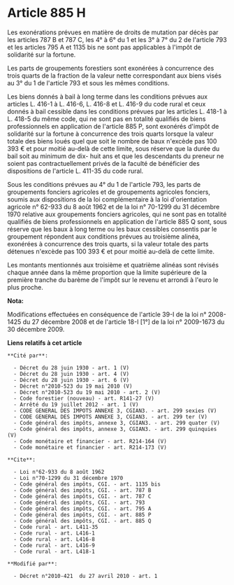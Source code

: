 # Article 885 H

Les exonérations prévues en matière de droits de mutation par décès par les articles 787 B et 787 C, les 4° à 6° du 1 et les
3° à 7° du 2 de l'article 793 et les articles 795 A et 1135 bis ne sont pas applicables à l'impôt de solidarité sur la
fortune. 

Les parts de groupements forestiers sont exonérées à concurrence des trois quarts de la fraction de la valeur nette
correspondant aux biens visés au 3° du 1 de l'article 793 et sous les mêmes conditions. 

Les biens donnés à bail à long terme dans les conditions prévues aux articles L. 416-1 à L. 416-6, L. 416-8 et L. 416-9 du
code rural et ceux donnés à bail cessible dans les conditions prévues par les articles L. 418-1 à L. 418-5 du même code, qui
ne sont pas en totalité qualifiés de biens professionnels en application de l'article 885 P, sont exonérés d'impôt de
solidarité sur la fortune à concurrence des trois quarts lorsque la valeur totale des biens loués quel que soit le nombre de
baux n'excède pas 100 393 € et pour moitié au-delà de cette limite, sous réserve que la durée du bail soit au minimum de dix-
huit ans et que les descendants du preneur ne soient pas contractuellement privés de la faculté de bénéficier des
dispositions de l'article L. 411-35 du code rural. 

Sous les conditions prévues au 4° du 1 de l'article 793, les parts de groupements fonciers agricoles et de groupements
agricoles fonciers, soumis aux dispositions de la loi complémentaire à la loi d'orientation agricole n° 62-933 du 8 août 1962
et de la loi n° 70-1299 du 31 décembre 1970 relative aux groupements fonciers agricoles, qui ne sont pas en totalité
qualifiés de biens professionnels en application de l'article 885 Q sont, sous réserve que les baux à long terme ou les baux
cessibles consentis par le groupement répondent aux conditions prévues au troisième alinéa, exonérées à concurrence des trois
quarts, si la valeur totale des parts détenues n'excède pas 100 393 € et pour moitié au-delà de cette limite. 

Les montants mentionnés aux troisième et quatrième alinéas sont révisés chaque année dans la même proportion que la limite
supérieure de la première tranche du barème de l'impôt sur le revenu et arrondi à l'euro le plus proche.

**Nota:**

Modifications effectuées en conséquence de l'article 39-I de la loi n° 2008-1425 du 27 décembre 2008 et de l'article 18-I
[1°] de la loi n° 2009-1673 du 30 décembre 2009.

**Liens relatifs à cet article**

	**Cité par**:

	  - Décret du 28 juin 1930 - art. 1 (V)
	  - Décret du 28 juin 1930 - art. 4 (V)
	  - Décret du 28 juin 1930 - art. 6 (V)
	  - Décret n°2010-523 du 19 mai 2010 (V)
	  - Décret n°2010-523 du 19 mai 2010 - art. 2 (V)
	  - Code forestier (nouveau) - art. R141-27 (V)
	  - Arrêté du 19 juillet 2012 - art. 1 (V)
	  - CODE GENERAL DES IMPOTS ANNEXE 3, CGIAN3. - art. 299 sexies (V)
	  - CODE GENERAL DES IMPOTS ANNEXE 3, CGIAN3. - art. 299 ter (V)
	  - Code général des impôts, annexe 3, CGIAN3. - art. 299 quater (V)
	  - Code général des impôts, annexe 3, CGIAN3. - art. 299 quinquies (V)
	  - Code monétaire et financier - art. R214-164 (V)
	  - Code monétaire et financier - art. R214-173 (V)

	**Cite**:

	  - Loi n°62-933 du 8 août 1962
	  - Loi n°70-1299 du 31 décembre 1970
	  - Code général des impôts, CGI. - art. 1135 bis
	  - Code général des impôts, CGI. - art. 787 B
	  - Code général des impôts, CGI. - art. 787 C
	  - Code général des impôts, CGI. - art. 793
	  - Code général des impôts, CGI. - art. 795 A
	  - Code général des impôts, CGI. - art. 885 P
	  - Code général des impôts, CGI. - art. 885 Q
	  - Code rural - art. L411-35
	  - Code rural - art. L416-1
	  - Code rural - art. L416-8
	  - Code rural - art. L416-9
	  - Code rural - art. L418-1

	**Modifié par**:

	  - Décret n°2010-421  du 27 avril 2010 - art. 1
